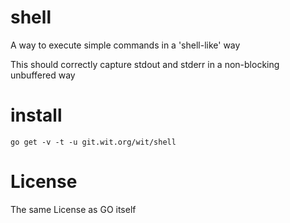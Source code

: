 # shell

A way to execute simple commands in a 'shell-like' way

This should correctly capture stdout and stderr in a
non-blocking unbuffered way

# install

```
go get -v -t -u git.wit.org/wit/shell
```
# License

The same License as GO itself
